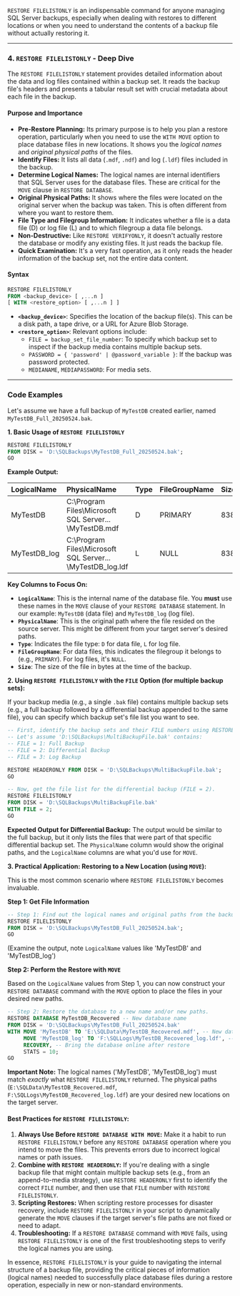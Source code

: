 `RESTORE FILELISTONLY` is an indispensable command for anyone managing SQL Server backups, especially when dealing with restores to different locations or when you need to understand the contents of a backup file without actually restoring it.

---

### 4. `RESTORE FILELISTONLY` - Deep Dive

The `RESTORE FILELISTONLY` statement provides detailed information about the data and log files contained within a backup set. It reads the backup file's headers and presents a tabular result set with crucial metadata about each file in the backup.

#### Purpose and Importance

* **Pre-Restore Planning:** Its primary purpose is to help you plan a restore operation, particularly when you need to use the `WITH MOVE` option to place database files in new locations. It shows you the *logical names* and *original physical paths* of the files.
* **Identify Files:** It lists all data (`.mdf`, `.ndf`) and log (`.ldf`) files included in the backup.
* **Determine Logical Names:** The logical names are internal identifiers that SQL Server uses for the database files. These are critical for the `MOVE` clause in `RESTORE DATABASE`.
* **Original Physical Paths:** It shows where the files were located on the original server when the backup was taken. This is often different from where you want to restore them.
* **File Type and Filegroup Information:** It indicates whether a file is a data file (D) or log file (L) and to which filegroup a data file belongs.
* **Non-Destructive:** Like `RESTORE VERIFYONLY`, it doesn't actually restore the database or modify any existing files. It just reads the backup file.
* **Quick Examination:** It's a very fast operation, as it only reads the header information of the backup set, not the entire data content.

#### Syntax

```sql
RESTORE FILELISTONLY
FROM <backup_device> [ ,...n ]
[ WITH <restore_option> [ ,...n ] ]
```

* **`<backup_device>`**: Specifies the location of the backup file(s). This can be a disk path, a tape drive, or a URL for Azure Blob Storage.
* **`<restore_option>`**: Relevant options include:
    * `FILE = backup_set_file_number`: To specify which backup set to inspect if the backup media contains multiple backup sets.
    * `PASSWORD = { 'password' | @password_variable }`: If the backup was password protected.
    * `MEDIANAME`, `MEDIAPASSWORD`: For media sets.

---

### Code Examples

Let's assume we have a full backup of `MyTestDB` created earlier, named `MyTestDB_Full_20250524.bak`.

**1. Basic Usage of `RESTORE FILELISTONLY`**

```sql
RESTORE FILELISTONLY
FROM DISK = 'D:\SQLBackups\MyTestDB_Full_20250524.bak';
GO
```

**Example Output:**

| LogicalName    | PhysicalName                             | Type | FileGroupName | Size          | MaxSize       | FileId | CreateLSN         | DropLSN           | UniqueId                             | ReadOnlyLSN       | ReadWriteLSN      | BackupSizeInBytes | SourceBlockSize | FileGroupId | LogGroupGUID                         | DifferentialBaseLSN | DifferentialBaseGUID | IsReadOnly | IsPresent | TDEThumbprint | SnapshotURL                      |
| :------------- | :--------------------------------------- | :--- | :------------ | :------------ | :------------ | :----- | :---------------- | :---------------- | :----------------------------------- | :---------------- | :---------------- | :---------------- | :-------------- | :---------- | :----------------------------------- | :------------------ | :------------------- | :--------- | :-------- | :------------ | :------------------------------- |
| MyTestDB       | C:\Program Files\Microsoft SQL Server\... \MyTestDB.mdf | D    | PRIMARY       | 8388608       | 274877906944  | 1      | 0                 | 0                 | 00000000-0000-0000-0000-000000000000 | 0                 | 0                 | 8388608           | 512             | 1           | NULL                                 | 36000000000000000   | 00000000-0000-0000-0000-000000000000 | 0          | 1         | NULL          | NULL                             |
| MyTestDB_log   | C:\Program Files\Microsoft SQL Server\... \MyTestDB_log.ldf | L    | NULL          | 8388608       | 2199023255552 | 2      | 36000000000000000 | 0                 | 00000000-0000-0000-0000-000000000000 | 0                 | 0                 | 0                 | 512             | 0           | 00000000-0000-0000-0000-000000000000 | 0                   | 00000000-0000-0000-0000-000000000000 | 0          | 1         | NULL          | NULL                             |

**Key Columns to Focus On:**

* **`LogicalName`**: This is the internal name of the database file. You **must** use these names in the `MOVE` clause of your `RESTORE DATABASE` statement. In our example: `MyTestDB` (data file) and `MyTestDB_log` (log file).
* **`PhysicalName`**: This is the original path where the file resided on the source server. This might be different from your target server's desired paths.
* **`Type`**: Indicates the file type: `D` for data file, `L` for log file.
* **`FileGroupName`**: For data files, this indicates the filegroup it belongs to (e.g., `PRIMARY`). For log files, it's `NULL`.
* **`Size`**: The size of the file in bytes at the time of the backup.

**2. Using `RESTORE FILELISTONLY` with the `FILE` Option (for multiple backup sets):**

If your backup media (e.g., a single `.bak` file) contains multiple backup sets (e.g., a full backup followed by a differential backup appended to the same file), you can specify which backup set's file list you want to see.

```sql
-- First, identify the backup sets and their FILE numbers using RESTORE HEADERONLY.
-- Let's assume 'D:\SQLBackups\MultiBackupFile.bak' contains:
-- FILE = 1: Full Backup
-- FILE = 2: Differential Backup
-- FILE = 3: Log Backup

RESTORE HEADERONLY FROM DISK = 'D:\SQLBackups\MultiBackupFile.bak';
GO

-- Now, get the file list for the differential backup (FILE = 2).
RESTORE FILELISTONLY
FROM DISK = 'D:\SQLBackups\MultiBackupFile.bak'
WITH FILE = 2;
GO
```

**Expected Output for Differential Backup:**
The output would be similar to the full backup, but it only lists the files that were part of that specific differential backup set. The `PhysicalName` column would show the original paths, and the `LogicalName` columns are what you'd use for `MOVE`.

**3. Practical Application: Restoring to a New Location (using `MOVE`):**

This is the most common scenario where `RESTORE FILELISTONLY` becomes invaluable.

**Step 1: Get File Information**

```sql
-- Step 1: Find out the logical names and original paths from the backup.
RESTORE FILELISTONLY
FROM DISK = 'D:\SQLBackups\MyTestDB_Full_20250524.bak';
GO
```
(Examine the output, note `LogicalName` values like 'MyTestDB' and 'MyTestDB_log')

**Step 2: Perform the Restore with `MOVE`**

Based on the `LogicalName` values from Step 1, you can now construct your `RESTORE DATABASE` command with the `MOVE` option to place the files in your desired new paths.

```sql
-- Step 2: Restore the database to a new name and/or new paths.
RESTORE DATABASE MyTestDB_Recovered -- New database name
FROM DISK = 'D:\SQLBackups\MyTestDB_Full_20250524.bak'
WITH MOVE 'MyTestDB' TO 'E:\SQLData\MyTestDB_Recovered.mdf', -- New data file path
     MOVE 'MyTestDB_log' TO 'F:\SQLLogs\MyTestDB_Recovered_log.ldf', -- New log file path
     RECOVERY, -- Bring the database online after restore
     STATS = 10;
GO
```

**Important Note:** The logical names ('MyTestDB', 'MyTestDB_log') must match *exactly* what `RESTORE FILELISTONLY` returned. The physical paths (`E:\SQLData\MyTestDB_Recovered.mdf`, `F:\SQLLogs\MyTestDB_Recovered_log.ldf`) are your desired new locations on the target server.

#### Best Practices for `RESTORE FILELISTONLY`:

1.  **Always Use Before `RESTORE DATABASE WITH MOVE`:** Make it a habit to run `RESTORE FILELISTONLY` before any `RESTORE DATABASE` operation where you intend to move the files. This prevents errors due to incorrect logical names or path issues.
2.  **Combine with `RESTORE HEADERONLY`:** If you're dealing with a single backup file that might contain multiple backup sets (e.g., from an append-to-media strategy), use `RESTORE HEADERONLY` first to identify the correct `FILE` number, and then use that `FILE` number with `RESTORE FILELISTONLY`.
3.  **Scripting Restores:** When scripting restore processes for disaster recovery, include `RESTORE FILELISTONLY` in your script to dynamically generate the `MOVE` clauses if the target server's file paths are not fixed or need to adapt.
4.  **Troubleshooting:** If a `RESTORE DATABASE` command with `MOVE` fails, using `RESTORE FILELISTONLY` is one of the first troubleshooting steps to verify the logical names you are using.

In essence, `RESTORE FILELISTONLY` is your guide to navigating the internal structure of a backup file, providing the critical pieces of information (logical names) needed to successfully place database files during a restore operation, especially in new or non-standard environments.